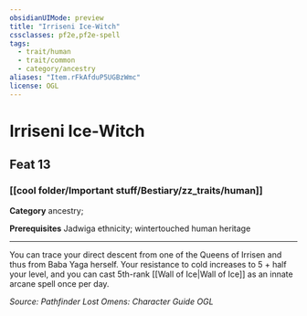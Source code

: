 ```yaml
---
obsidianUIMode: preview
title: "Irriseni Ice-Witch"
cssclasses: pf2e,pf2e-spell
tags:
  - trait/human
  - trait/common
  - category/ancestry
aliases: "Item.rFkAfduP5UGBzWmc"
license: OGL
---
```

# Irriseni Ice-Witch
## Feat 13
### [[cool folder/Important stuff/Bestiary/zz_traits/human]]

**Category** ancestry; 



**Prerequisites** Jadwiga ethnicity; wintertouched human heritage
* * *
You can trace your direct descent from one of the Queens of Irrisen and thus from Baba Yaga herself. Your resistance to cold increases to 5 + half your level, and you can cast 5th-rank [[Wall of Ice|Wall of Ice]] as an innate arcane spell once per day.

*Source: Pathfinder Lost Omens: Character Guide*
*OGL*
